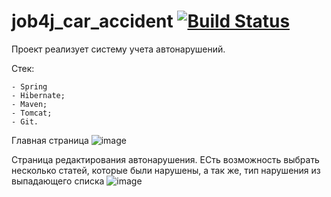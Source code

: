 # job4j_car_accident [![Build Status](https://travis-ci.com/eRqa/job4j_car_accident.svg?branch=main)](https://travis-ci.com/eRqa/job4j_car_accident)

Проект реализует систему учета автонарушений.

Стек:

    - Spring
    - Hibernate;
    - Maven;
    - Tomcat;
    - Git.
Главная страница ![image](https://user-images.githubusercontent.com/26029828/134781298-586f2aee-b1e2-4ba8-b94f-367a35ab6a38.png)

Страница редактирования автонарушения. ЕСть возможность выбрать несколько статей, которые были нарушены, а так же, тип нарушения из выпадающего списка
![image](https://user-images.githubusercontent.com/26029828/134781315-b1800dba-8685-41e4-b1ac-e85135be8a62.png)
